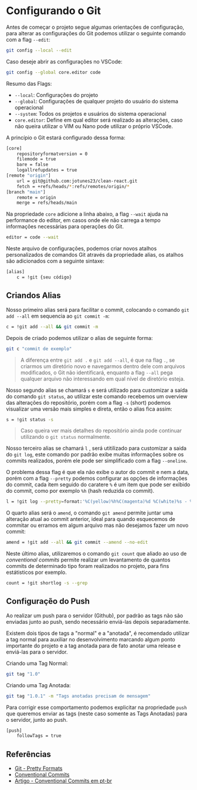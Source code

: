 # Configurando o Git

Antes de começar o projeto segue algumas orientações de configuração, para alterar as configurações do Git podemos utilizar o seguinte comando com a flag `--edit`:

```bash
git config --local --edit
```

Caso deseje abrir as configurações no VSCode:

```bash
git config --global core.editor code
```

Resumo das Flags:

- `--local`: Configurações do projeto
- `--global`: Configurações de qualquer projeto do usuário do sistema operacional
- `--system`: Todos os projetos e usuários do sistema operacional
- `core.editor`: Define em qual editor será realizado as alterações, caso não queira utilizar o VIM ou Nano pode utilizar o próprio VSCode.

A princípio o Git estará configurado dessa forma:

```bash
[core]
	repositoryformatversion = 0
	filemode = true
	bare = false
	logallrefupdates = true
[remote "origin"]
	url = git@github.com:jotunes23/clean-react.git
	fetch = +refs/heads/*:refs/remotes/origin/*
[branch "main"]
	remote = origin
	merge = refs/heads/main

```

Na propriedade `core` adicione a linha abaixo, a flag `--wait` ajuda na performance do editor, em casos onde ele não carrega a tempo informações necessárias para operações do Git.

```bash
editor = code --wait
```

Neste arquivo de configurações, podemos criar novos atalhos personalizados de comandos Git através da propriedade alias, os atalhos são adicionados com a seguinte sintaxe:

```bash
[alias]
	c = !git {seu código}
```

## Criandos Alias

Nosso primeiro alias será para facilitar o commit, colocando o comando `git add --all` em sequencia ao `git commit -m`:

```bash
c = !git add --all && git commit -m
```

Depois de criado podemos utilizar o alias de seguinte forma:

```bash
git c "commit de exemplo"
```

> A diferença entre `git add .` e `git add --all`, é que na flag `.`, se criarmos um diretório novo e navegarmos dentro dele com arquivos modificados, o Git não identificará, enquanto a flag `--all` pega qualquer arquivo não interessando em qual nível de diretório esteja.

Nosso segundo alias se chamará `s` e será utilizado para customizar a saída do comando `git status`, ao utilizar este comando recebemos um overview das alterações do repositório, porém com a flag `-s` (short) podemos visualizar uma versão mais simples e direta, então o alias fica assim:

```bash
s = !git status -s
```

> Caso queira ver mais detalhes do repositório ainda pode continuar utilizando o `git status` normalmente.

Nosso terceiro alias se chamará `l` , será utitilizado para customizar a saida do `git log`, este comando por padrão exibe muitas informações sobre os commits realizados, porém ele pode ser simplificado com a flag `--oneline`.

O problema dessa flag é que ela não exibe o autor do commit e nem a data, porém com a flag `--pretty` podemos configurar as opções de informações do commit, cada item seguido do caratere `%` é um item que pode ser exibido do commit, como por exemplo `%h` (hash reduzida co commit).

```bash
l = !git log --pretty=format:'%C(yellow)%h%C(magenta)%d %C(white)%s - %C(cyan)%cn, %C(green)%cr'
```

O quarto alias será o `amend`, o comando `git amend` permite juntar uma alteração atual ao commit anterior, ideal para quando esquecemos de commitar ou erramos em algum arquivo mas não desejamos fazer um novo commit:

```bash
amend = !git add --all && git commit --amend --no-edit
```

Neste último alias, utilizaremos o comando `git count` que aliado ao uso de _conventional commits_ permite realizar um levantamento de quantos commits de determinado tipo foram realizados no projeto, para fins estátisticos por exemplo.

```bash
count = !git shortlog -s --grep
```

## Configuraçẽo do Push

Ao realizar um push para o servidor (Github), por padrão as tags não são enviadas junto ao push, sendo necessário enviá-las depois separadamente.

Existem dois tipos de tags a "normal" e a "anotada", é recomendado utilizar a tag normal para auxiliar no desenvolvimento marcando algum ponto importante do projeto e a tag anotada para de fato anotar uma release e enviá-las para o servidor.

Criando uma Tag Normal:

```bash
git tag "1.0"
```

Criando uma Tag Anotada:

```bash
git tag "1.0.1" -m "Tags anotadas precisam de mensagem"
```

Para corrigir esse comportamento podemos explicitar na propriedade `push` que queremos enviar as tags (neste caso somente as Tags Anotadas) para o servidor, junto ao push.

```bash
[push]
	followTags = true
```

## Referências

- [Git - Pretty Formats](https://git-scm.com/docs/pretty-formats)
- [Conventional Commits](https://www.conventionalcommits.org)
- [Artigo - Conventional Commits em pt-br](https://startecjobs.com/artigos/carreira/conventional-commits/)
